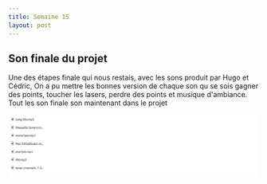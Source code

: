 ```yaml
---
title: Semaine 15
layout: post
---
```



## Son finale du projet

Une des étapes finale qui nous restais, avec les sons produit par Hugo et Cédric, On a pu mettre les bonnes version de chaque son qu se sois gagner des points, toucher les lasers, perdre des points et musique d'ambiance. Tout les son finale son maintenant dans le projet


![Image de tube de lumière](../medias/Sons_final.png)